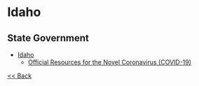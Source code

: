 # Idaho

## State Government

* [Idaho](https://www.idaho.gov/)
  * [Official Resources for the Novel Coronavirus (COVID-19)](https://coronavirus.idaho.gov/)

[<< Back](README.md)
